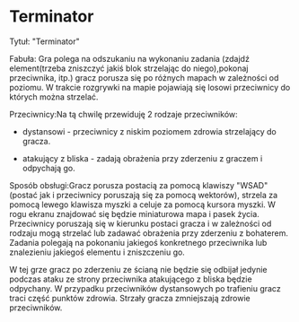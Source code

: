# Terminator
Tytuł: "Terminator"

Fabuła: Gra polega na odszukaniu na wykonaniu zadania (zdajdź element(trzeba zniszczyć jakiś blok strzelając do niego),pokonaj przeciwnika, itp.) gracz porusza się po różnych mapach w zależności od poziomu. W trakcie rozgrywki na mapie pojawiają się losowi przeciwnicy do których można strzelać.

Przeciwnicy:Na tą chwilę przewiduję 2 rodzaje przeciwników:

- dystansowi - przeciwnicy z niskim poziomem zdrowia strzelający do gracza.

-  atakujący z bliska - zadają obrażenia przy zderzeniu z graczem i odpychają go.

Sposób obsługi:Gracz porusza postacią za pomocą klawiszy "WSAD"(postać jak i przeciwnicy poruszają się za pomocą wektorów), strzela za pomocą lewego klawisza myszki a celuje za pomocą kursora myszki. W rogu ekranu znajdować się będzie miniaturowa mapa i pasek życia. Przeciwnicy poruszają się w kierunku postaci gracza i w zależności od rodzaju mogą strzelać lub zadawać obrażenia przy zderzeniu z bohaterem. Zadania polegają na pokonaniu jakiegoś konkretnego przeciwnika lub znalezieniu jakiegoś elementu i zniszczeniu go.

W tej grze gracz po zderzeniu ze ścianą nie będzie się odbijał jedynie podczas ataku ze strony przeciwnika atakującego z bliska będzie odpychany. W przypadku przeciwników dystansowych po trafieniu gracz traci część punktów zdrowia. Strzały gracza zmniejszają zdrowie przeciwników.
